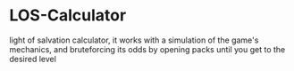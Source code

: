 # LOS-Calculator

light of salvation calculator, it works with a simulation of the game's mechanics, and bruteforcing its odds by opening packs until you get to the desired level
